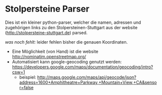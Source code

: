 # Stolpersteine Parser

Dies ist ein kleiner python-parser, welcher die namen, adressen und zugehörigen links zu den Stolpersteinen-Stuttgart aus der website (http://stolpersteine-stuttgart.de) parsed. 

*was noch fehlt:*
leider fehlen bisher die genauen Koordinaten. 

* Eine Möglichkeit (von Hand) ist die website http://nominatim.openstreetmap.org/ 
* Automatisiert kann google-geocoding genutzt werden: https://developers.google.com/maps/documentation/geocoding/intro?csw=1 
    * beispiel: http://maps.google.com/maps/api/geocode/json?address=1600+Amphitheatre+Parkway,+Mountain+View,+CA&sensor=false